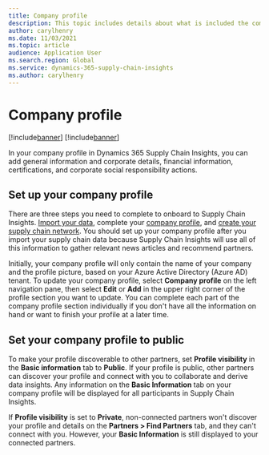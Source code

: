 ```yaml
---
title: Company profile
description: This topic includes details about what is included the company profile in Supply Chain Insights and the purpose of company profiles.
author: carylhenry
ms.date: 11/03/2021
ms.topic: article
audience: Application User
ms.search.region: Global
ms.service: dynamics-365-supply-chain-insights
ms.author: carylhenry
---
```


# Company profile

[!include[banner](includes/banner.md)]
[!include[banner](includes/preview-banner.md)]

In your company profile in Dynamics 365 Supply Chain Insights, you can add general information and corporate details, financial information, certifications, and corporate social responsibility actions.  

## Set up your company profile

There are three steps you need to complete to onboard to Supply Chain Insights. [Import your data](/articles/ingestion.md), complete your [company profile](/articles/company-profile.md), and [create your supply chain network](/articles/partners.md). You should set up your company profile after you import your supply chain data because Supply Chain Insights will use all of this information to gather relevant news articles and recommend partners. 

Initially, your company profile will only contain the name of your company and the profile picture, based on your Azure Active Directory (Azure AD) tenant. To update your company profile, select **Company profile** on the left navigation pane, then select **Edit** or **Add** in the upper right corner of the profile section you want to update. You can complete each part of the company profile section individually if you don't have all the information on hand or want to finish your profile at a later time. 

## Set your company profile to public

To make your profile discoverable to other partners, set **Profile visibility** in the **Basic information** tab to **Public**. If your profile is public, other partners can discover your profile and connect with you to collaborate and derive data insights. Any information on the **Basic Information** tab on your company profile will be displayed for all participants in Supply Chain Insights. 

If **Profile visibility** is set to **Private**, non-connected partners won't discover your profile and details on the **Partners > Find Partners** tab, and they can't connect with you. However, your **Basic Information** is still displayed to your connected partners.
